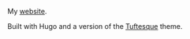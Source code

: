 My [website](https://www.stephenmwangi.com/).

Built with Hugo and a version of the [Tuftesque](https://github.com/st3v3nmw/hugo-tuftesque) theme.
